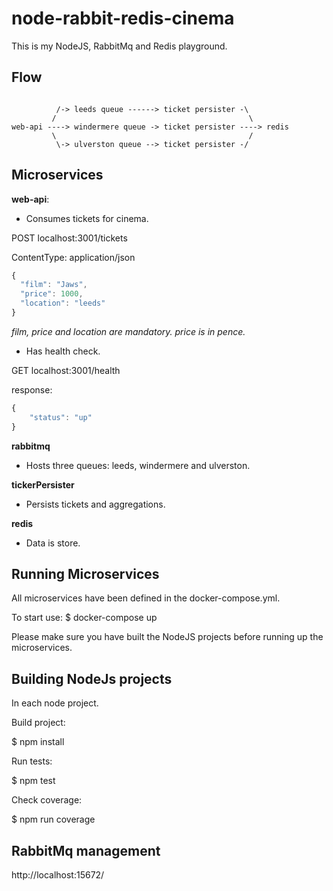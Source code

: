 # node-rabbit-redis-cinema

This is my NodeJS, RabbitMq and Redis playground.

## Flow

```

          /-> leeds queue ------> ticket persister -\
         /                                           \
web-api ----> windermere queue -> ticket persister ----> redis
         \                                           /
          \-> ulverston queue --> ticket persister -/
```

## Microservices

**web-api**:
  - Consumes tickets for cinema.

  POST localhost:3001/tickets

  ContentType: application/json

  ```javascript
  {
    "film": "Jaws",
    "price": 1000,
    "location": "leeds"
  }
  ```
  *film, price and location are mandatory. price is in pence.*

  - Has health check.

  GET localhost:3001/health

  response:
  ```javascript
  {
      "status": "up"
  }
  ```

**rabbitmq**
  - Hosts three queues: leeds, windermere and ulverston.

**tickerPersister**
  - Persists tickets and aggregations.

**redis**
  - Data is store.

## Running Microservices

All microservices have been defined in the docker-compose.yml.

To start use: $ docker-compose up

Please make sure you have built the NodeJS projects before running up the microservices.

## Building NodeJs projects

In each node project.

Build project:

$ npm install

Run tests:

$ npm test

Check coverage:

$ npm run coverage

## RabbitMq management

http://localhost:15672/
